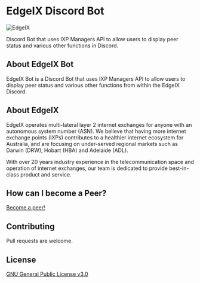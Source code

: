 # EdgeIX Discord Bot
![EdgeIX](https://www.edgeix.net/img/logo.png)

Discord Bot that uses IXP Managers API to allow users to display peer status and various other functions in Discord.

## About EdgeIX Bot
EdgeIX Bot is a Discord Bot that uses IXP Managers API to allow users to display peer status and various other functions from within the EdgeIX Discord.


## About EdgeIX

EdgeIX operates multi-lateral layer 2 internet exchanges for anyone with an autonomous system number (ASN).
We believe that having more internet exchange points (IXPs) contributes to a healthier internet ecosystem for Australia, and are focusing on under-served regional markets such as Darwin (DRW), Hobart (HBA) and Adelaide (ADL).

 

With over 20 years industry experience in the telecommunication space and operation of internet exchanges, our team is dedicated to provide best-in-class product and service.


## How can I become a Peer?
[Become a peer!](https://www.edgeix.net/contact/)

## Contributing
Pull requests are welcome.

## License
[GNU General Public License v3.0
](https://www.gnu.org/licenses/gpl-3.0.en.html)